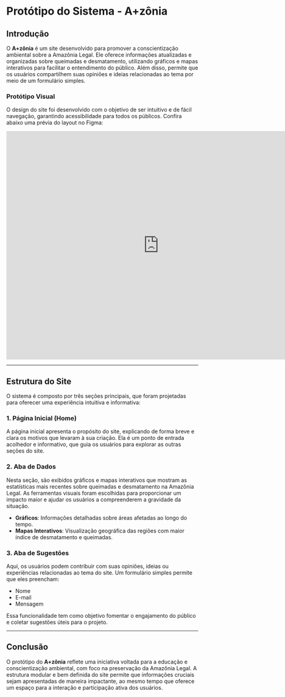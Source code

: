 # Protótipo do Sistema - A+zônia

## Introdução

O **A+zônia** é um site desenvolvido para promover a conscientização ambiental sobre a Amazônia Legal. Ele oferece informações atualizadas e organizadas sobre queimadas e desmatamento, utilizando gráficos e mapas interativos para facilitar o entendimento do público. Além disso, permite que os usuários compartilhem suas opiniões e ideias relacionadas ao tema por meio de um formulário simples.

### Protótipo Visual

O design do site foi desenvolvido com o objetivo de ser intuitivo e de fácil navegação, garantindo acessibilidade para todos os públicos. Confira abaixo uma prévia do layout no Figma:

<iframe
  src="https://www.figma.com/embed?embed_host=share&url=https://www.figma.com/proto/fctzH8zN5fNSi8kJrPfdjB/Pr%C3%B3totipo?node-id=8-2&node-type=canvas&t=InQMkgO6EkkmNqLR-0&scaling=scale-down&content-scaling=fixed&page-id=0%3A1&starting-point-node-id=8%3A2"
  width="800"
  height="600"
  style="border: none;"
  allowfullscreen
></iframe>

---

## Estrutura do Site

O sistema é composto por três seções principais, que foram projetadas para oferecer uma experiência intuitiva e informativa:

### 1. **Página Inicial (Home)**  
A página inicial apresenta o propósito do site, explicando de forma breve e clara os motivos que levaram à sua criação. Ela é um ponto de entrada acolhedor e informativo, que guia os usuários para explorar as outras seções do site.

### 2. **Aba de Dados**  
Nesta seção, são exibidos gráficos e mapas interativos que mostram as estatísticas mais recentes sobre queimadas e desmatamento na Amazônia Legal. As ferramentas visuais foram escolhidas para proporcionar um impacto maior e ajudar os usuários a compreenderem a gravidade da situação.

- **Gráficos**: Informações detalhadas sobre áreas afetadas ao longo do tempo.  
- **Mapas Interativos**: Visualização geográfica das regiões com maior índice de desmatamento e queimadas.  

### 3. **Aba de Sugestões**  
Aqui, os usuários podem contribuir com suas opiniões, ideias ou experiências relacionadas ao tema do site. Um formulário simples permite que eles preencham:  

- Nome  
- E-mail  
- Mensagem  

Essa funcionalidade tem como objetivo fomentar o engajamento do público e coletar sugestões úteis para o projeto.

---

## Conclusão

O protótipo do **A+zônia** reflete uma iniciativa voltada para a educação e conscientização ambiental, com foco na preservação da Amazônia Legal. A estrutura modular e bem definida do site permite que informações cruciais sejam apresentadas de maneira impactante, ao mesmo tempo que oferece um espaço para a interação e participação ativa dos usuários.
